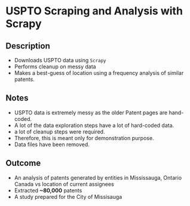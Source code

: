# USPTO Scraping and Analysis with Scrapy
## Description
* Downloads USPTO data using `Scrapy`
* Performs cleanup on messy data
* Makes a best-guess of location using a frequency analysis of similar patents.

## Notes
* USPTO data is extremely messy as the older Patent pages are hand-coded.
* A lot of the data exploration steps have a lot of hard-coded data.
* a lot of cleanup steps were required.
* Therefore, this is meant only for demonstration purpose.
* Data files have been removed.

## Outcome
* An analysis of patents generated by entities in Mississauga, Ontario Canada vs location of current assignees
* Extracted __~80,000__ patents
* A study prepared for the City of Missisauga
